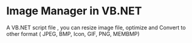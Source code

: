 # Image Manager in VB.NET
A VB.NET script file , you can resize image file, optimize and Convert to other format ( JPEG, BMP, Icon, GIF,  PNG, MEMBMP)
